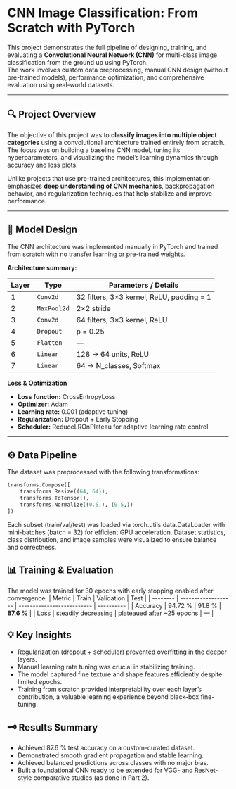 # CNN Image Classification: From Scratch with PyTorch

This project demonstrates the full pipeline of designing, training, and evaluating a **Convolutional Neural Network (CNN)** for multi-class image classification from the ground up using PyTorch.  
The work involves custom data preprocessing, manual CNN design (without pre-trained models), performance optimization, and comprehensive evaluation using real-world datasets.

---

## 🔍 Project Overview

The objective of this project was to **classify images into multiple object categories** using a convolutional architecture trained entirely from scratch.  
The focus was on building a baseline CNN model, tuning its hyperparameters, and visualizing the model’s learning dynamics through accuracy and loss plots.

Unlike projects that use pre-trained architectures, this implementation emphasizes **deep understanding of CNN mechanics**, backpropagation behavior, and regularization techniques that help stabilize and improve performance.

---

## 🧠 Model Design

The CNN architecture was implemented manually in PyTorch and trained from scratch with no transfer learning or pre-trained weights.

**Architecture summary:**

| Layer | Type | Parameters / Details |
|-------|------|----------------------|
| 1 | `Conv2d` | 32 filters, 3×3 kernel, ReLU, padding = 1 |
| 2 | `MaxPool2d` | 2×2 stride |
| 3 | `Conv2d` | 64 filters, 3×3 kernel, ReLU |
| 4 | `Dropout` | p = 0.25 |
| 5 | `Flatten` | — |
| 6 | `Linear` | 128 → 64 units, ReLU |
| 7 | `Linear` | 64 → N_classes, Softmax |

**Loss & Optimization**
- **Loss function:** CrossEntropyLoss  
- **Optimizer:** Adam  
- **Learning rate:** 0.001 (adaptive tuning)  
- **Regularization:** Dropout + Early Stopping  
- **Scheduler:** ReduceLROnPlateau for adaptive learning rate control  

---

## ⚙️ Data Pipeline

The dataset was preprocessed with the following transformations:

```python
transforms.Compose([
    transforms.Resize((64, 64)),
    transforms.ToTensor(),
    transforms.Normalize((0.5,), (0.5,))
])
```
Each subset (train/val/test) was loaded via torch.utils.data.DataLoader with mini-batches (batch = 32) for efficient GPU acceleration.
Dataset statistics, class distribution, and image samples were visualized to ensure balance and correctness.


## 📊 Training & Evaluation
The model was trained for 30 epochs with early stopping enabled after convergence.
| Metric   | Train               | Validation                 | Test       |
| -------- | ------------------- | -------------------------- | ---------- |
| Accuracy | 94.72 %             | 91.8 %                     | **87.6 %** |
| Loss     | steadily decreasing | plateaued after ~25 epochs | —          |

## 💡 Key Insights
- Regularization (dropout + scheduler) prevented overfitting in the deeper layers.
- Manual learning rate tuning was crucial in stabilizing training.
- The model captured fine texture and shape features efficiently despite limited epochs.
- Training from scratch provided interpretability over each layer’s contribution, a valuable learning experience beyond black-box fine-tuning.

## 🗝️ Results Summary
- Achieved 87.6 % test accuracy on a custom-curated dataset.
- Demonstrated smooth gradient propagation and stable learning.
- Achieved balanced predictions across classes with no major bias.
- Built a foundational CNN ready to be extended for VGG- and ResNet-style comparative studies (as done in Part 2).
